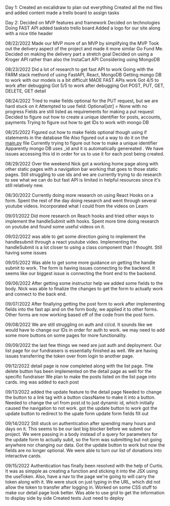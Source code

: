 Day 1:
Created an excalidraw to plan out everything
Created all the md files and added content
made a trello board to assign tasks

Day 2:
Decided on MVP features and framework
Decided on technologies
Doing FAST API
added tasksto trello board
Added a logo for our site along with a nice title header


08/22/2022
Made our MVP more of an MVP by simplifying the MVP
Took out the delivery aspect of the project and made it more similar Go Fund Me.
Decided on making the delivery part a stretch goal
Decided on using a Kroger API rather than also the InstaCart API
Considering using MongoDB

08/23/2022
Did a lot of research to get fast API to work
Going with the FARM stack methord of using FastAPI, React, MongoDB
Getting mongo DB to work with our models is a bit difficult
MADE FAST APIs work
Got 4/5 to work after debugging
Got 5/5 to work after debugging
Got POST, PUT, GET, DELETE, GET detail

08/24/2022
Tried to make fields optional for the PUT request, but we are hard stuck on it
Attempted to use field: Optional[str] = None with no progress 
Fields are still listed as requirements for making a put request
Decided to figure out how to create a unique identifier for posts, accounts, payments
Trying to figure out how to get IDs to work with mongo DB


08/25/2022
Figured out how to make fields optional though using if statements in the database file
Also figured out a way to do it on the [main.py](http://main.py) file 
Currently trying to figure out how to make a unique identifier 
Apparently mongo DB uses _id and it is automatically genereated .
We have issues accessing this id in order for us to use it for each post being created.

08/29/2022
Over the weekend Nick got a working home page along with other static pages with a navigation bar working that goes to those static pages.
Still struggling to use ids and we are currently trying to do research to see what we can do but fast API is limited in helpful resources since it's still relatively new.

08/30/2022
Currently doing more research on using React Hooks on a form. Spent the rest of the day doing research and went through several youtube videos. Incorporated what I could from the videos on Learn

09/01/2022
Did more research on Reach hooks and tried other ways to implement the handleSubmit with hooks. Spent more time doing research on youtube and found some useful videos on it.

09/02/2022
was able to get some direction going to implement the handlesubmit through a react youtube video. Implementing the handleSubmit is a lot closer to using a class component than I thought. Still having some issues

09/05/2022
Was able to get some more guidance on getting the handle submit to work. The form is having issues connecting to the backend. It seems like our biggest issue is connecting the front end to the backend.

09/06/2022
After getting some instructor help we added some fields to the body. Nick was able to finalize the changes to get the form to actually work and connect to the back end.

09/07/2022
After finallying getting the post form to work after implementing fields into the fast api and on the form body, we applied it to other forms. Other forms are now working based off of the code from the post form.

09/08/2022
We are still struggling on auth and ci/cd. It sounds like we would have to change our IDs in order for auth to work.
we may need to add some more buttons on some pages for more functionality.


09/09/2022
the last few things we need are just auth and deployment. Our list page for our fundraisers is essentially finished as well.
We are having issues transferring the token over from login to another page.

09/12/2022
detail page is now completed along with the list page. THe delete button has been implemented on the detail page as well for the specific fundraiser
We plan to make the posts listed on the list page into cards.
img was added to each post

09/13/2022
added the update feature to the detail page
Needed to change the button to a link tag with a button className to make it into a button. 
Needed to change the url from post.id to just dynamic id, which initially caused the navigation to not work.
got the update button to work
got the update button to redirect to the upate form
update form fields fill out 


09/14/2022
Still stuck on authentication after spending many hours and days on it. This seems to be our last big blocker before we submit our project.
We were passing in a body instead of a query for parameters for the update form to actually subit, so the form was submitting but not going anywhere nor changing our data.
Got the update button to work but now the fields are no longer optional.
We were able to turn our list of donations into interactive cards.

09/15/2022
Authentication has finally been resolved with the help of Curtis. It was as simpple as creating a function and sticking it into the JSX using the useToken.
Also, have a nav to the page we're going to will carry the token along with it.
We were stuck on just typing in the URL, which did not allow the token to transfer after logging in.
Worked on some CSS stuff to make our detail page look better.
Was able to use grid to get the information to display side by side
Created tests
Just need to deploy
